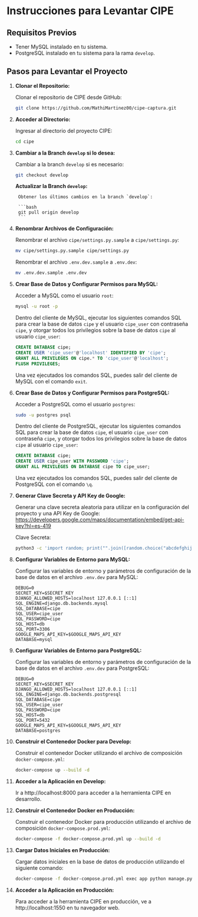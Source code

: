 # Instrucciones para Levantar CIPE

## Requisitos Previos

- Tener MySQL instalado en tu sistema.
- PostgreSQL instalado en tu sistema para la rama `develop`.

## Pasos para Levantar el Proyecto

1. **Clonar el Repositorio:**

    Clonar el repositorio de CIPE desde GitHub:
    
    ```bash
    git clone https://github.com/MathiMartinez00/cipe-captura.git
    ```

2. **Acceder al Directorio:**

    Ingresar al directorio del proyecto CIPE:
    
    ```bash
    cd cipe
    ```

3. **Cambiar a la Branch `develop` si lo desea:**

    Cambiar a la branch `develop` si es necesario:
    
    ```bash
    git checkout develop
    ```

    **Actualizar la Branch `develop`:**

        Obtener los últimos cambios en la branch `develop`:
    
        ```bash
        git pull origin develop
        ```

4. **Renombrar Archivos de Configuración:**

    Renombrar el archivo `cipe/settings.py.sample` a `cipe/settings.py`:
    
    ```bash
    mv cipe/settings.py.sample cipe/settings.py
    ```

    Renombrar el archivo `.env.dev.sample` a `.env.dev`:
    
    ```bash
    mv .env.dev.sample .env.dev
    ```

5. **Crear Base de Datos y Configurar Permisos para MySQL:**

    Acceder a MySQL como el usuario `root`:
    
    ```bash
    mysql -u root -p
    ```

    Dentro del cliente de MySQL, ejecutar los siguientes comandos SQL para crear la base de datos `cipe` y el usuario `cipe_user` con contraseña `cipe`, y otorgar todos los privilegios sobre la base de datos `cipe` al usuario `cipe_user`:

    ```sql
    CREATE DATABASE cipe;
    CREATE USER 'cipe_user'@'localhost' IDENTIFIED BY 'cipe';
    GRANT ALL PRIVILEGES ON cipe.* TO 'cipe_user'@'localhost';
    FLUSH PRIVILEGES;
    ```

    Una vez ejecutados los comandos SQL, puedes salir del cliente de MySQL con el comando `exit`.

6. **Crear Base de Datos y Configurar Permisos para PostgreSQL:**

    Acceder a PostgreSQL como el usuario `postgres`:
    
    ```bash
    sudo -u postgres psql
    ```

    Dentro del cliente de PostgreSQL, ejecutar los siguientes comandos SQL para crear la base de datos `cipe`, el usuario `cipe_user` con contraseña `cipe`, y otorgar todos los privilegios sobre la base de datos `cipe` al usuario `cipe_user`:

    ```sql
    CREATE DATABASE cipe;
    CREATE USER cipe_user WITH PASSWORD 'cipe';
    GRANT ALL PRIVILEGES ON DATABASE cipe TO cipe_user;
    ```

    Una vez ejecutados los comandos SQL, puedes salir del cliente de PostgreSQL con el comando `\q`.

7. **Generar Clave Secreta y API Key de Google:**

    Generar una clave secreta aleatoria para utilizar en la configuración del proyecto y una API Key de Google: https://developers.google.com/maps/documentation/embed/get-api-key?hl=es-419 
   
    Clave Secreta:
    ```bash
    python3 -c 'import random; print("".join([random.choice("abcdefghijklmnopqrstuvwxyz0123456789!@#$%^&*(-_=+)") for i in range(50)]))'
    ```

8. **Configurar Variables de Entorno para MySQL:**

    Configurar las variables de entorno y parámetros de configuración de la base de datos en el archivo `.env.dev` para MySQL:
    
    ```
    DEBUG=0
    SECRET_KEY=$SECRET_KEY
    DJANGO_ALLOWED_HOSTS=localhost 127.0.0.1 [::1]
    SQL_ENGINE=django.db.backends.mysql
    SQL_DATABASE=cipe
    SQL_USER=cipe_user
    SQL_PASSWORD=cipe
    SQL_HOST=db
    SQL_PORT=3306
    GOOGLE_MAPS_API_KEY=$GOOGLE_MAPS_API_KEY
    DATABASE=mysql
    ```

9. **Configurar Variables de Entorno para PostgreSQL:**

    Configurar las variables de entorno y parámetros de configuración de la base de datos en el archivo `.env.dev` para PostgreSQL:
    
    ```
    DEBUG=0
    SECRET_KEY=$SECRET_KEY
    DJANGO_ALLOWED_HOSTS=localhost 127.0.0.1 [::1]
    SQL_ENGINE=django.db.backends.postgresql
    SQL_DATABASE=cipe
    SQL_USER=cipe_user
    SQL_PASSWORD=cipe
    SQL_HOST=db
    SQL_PORT=5432
    GOOGLE_MAPS_API_KEY=$GOOGLE_MAPS_API_KEY
    DATABASE=postgres
    ```

10. **Construir el Contenedor Docker para Develop:**

    Construir el contenedor Docker utilizando el archivo de composición `docker-compose.yml`:
    
    ```bash
    docker-compose up --build -d
    ```

11. **Acceder a la Aplicación en Develop:**

    Ir a http://localhost:8000 para acceder a la herramienta CIPE en desarrollo.

12. **Construir el Contenedor Docker en Producción:**

    Construir el contenedor Docker para producción utilizando el archivo de composición `docker-compose.prod.yml`:
    
    ```bash
    docker-compose -f docker-compose.prod.yml up --build -d
    ```

13. **Cargar Datos Iniciales en Producción:**

    Cargar datos iniciales en la base de datos de producción utilizando el siguiente comando:
    
    ```bash
    docker-compose -f docker-compose.prod.yml exec app python manage.py loaddata data/initial_data.json
    ```

14. **Acceder a la Aplicación en Producción:**

    Para acceder a la herramienta CIPE en producción, ve a http://localhost:1550 en tu navegador web.
